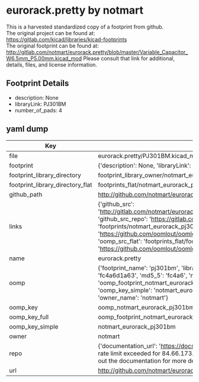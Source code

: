 # eurorack.pretty by notmart  
This is a harvested standardized copy of a footprint from github.  
The original project can be found at:  
https://gitlab.com/kicad/libraries/kicad-footprints  
The original footprint can be found at:
http://gitlab.com/notmart/eurorack.pretty/blob/master/Variable_Capacitor_W6.5mm_P5.00mm.kicad_mod
Please consult that link for additional, details, files, and license information.  
## Footprint Details
* description: None  
* libraryLink: PJ301BM  
* number_of_pads: 4  
## yaml dump  
| Key | Value |  
| --- | --- |  
| file | eurorack.pretty/PJ301BM.kicad_mod |  
| footprint | {'description': None, 'libraryLink': 'PJ301BM', 'number_of_pads': 4} |  
| footprint_library_directory | footprint_library_owner/notmart_eurorack.pretty |  
| footprint_library_directory_flat | footprints_flat/notmart_eurorack_pj301bm/working |  
| github_path | http://github.com/notmart/eurorack.pretty/blob/master/PJ301BM.kicad_mod |  
| links | {'github_src': 'http://gitlab.com/notmart/eurorack.pretty/blob/master/Variable_Capacitor_W6.5mm_P5.00mm.kicad_mod', 'github_src_repo': 'https://gitlab.com/kicad/libraries/kicad-footprints', 'oomp_bot': 'footprints/notmart_eurorack_pj301bm/working', 'oomp_bot_github': 'https://github.com/oomlout/oomlout_oomp_footprint_bot/tree/main/footprints/notmart_eurorack_pj301bm/working', 'oomp_src_flat': 'footprints_flat/footprints_flat/notmart_eurorack_pj301bm/working', 'oomp_src_flat_github': 'https://github.com/oomlout/oomlout_oomp_footprint_src/tree/main/footprints_flat/notmart_eurorack_pj301bm/working'} |  
| name | eurorack.pretty |  
| oomp | {'footprint_name': 'pj301bm', 'library_name': 'eurorack', 'md5': 'fc4a6d1a63f771411d37d08a0644a5b8', 'md5_10': 'fc4a6d1a63', 'md5_5': 'fc4a6', 'md5_6': 'fc4a6d', 'oomp_key': 'oomp_notmart_eurorack_pj301bm', 'oomp_key_extra': 'oomp_footprint_notmart_eurorack_pj301bm', 'oomp_key_full': 'oomp_footprint_notmart_eurorack_pj301bm_fc4a6d', 'oomp_key_simple': 'notmart_eurorack_pj301bm', 'original_filename': 'eurorack.pretty/PJ301BM.kicad_mod', 'owner_name': 'notmart'} |  
| oomp_key | oomp_notmart_eurorack_pj301bm |  
| oomp_key_full | oomp_footprint_notmart_eurorack_pj301bm |  
| oomp_key_simple | notmart_eurorack_pj301bm |  
| owner | notmart |  
| repo | {'documentation_url': 'https://docs.github.com/rest/overview/resources-in-the-rest-api#rate-limiting', 'message': "API rate limit exceeded for 84.66.173.59. (But here's the good news: Authenticated requests get a higher rate limit. Check out the documentation for more details.)"} |  
| url | http://github.com/notmart/eurorack.pretty |  

